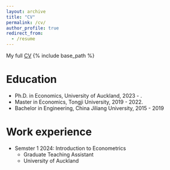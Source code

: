 ```yaml
---
layout: archive
title: "CV"
permalink: /cv/
author_profile: true
redirect_from:
  - /resume
---
```


My full [CV](http://xiuxiu-lin.github.io/files/Xiuiu_lin_CV.pdf)
{% include base_path %}

Education
======
* Ph.D. in Economics, University of Auckland, 2023 - .
* Master in Economics, Tongji University, 2019 - 2022.
* Bachelor in Engineering, China Jiliang University, 2015 - 2019

Work experience
======
* Semster 1 2024: Introduction to Econometrics
  * Graduate Teaching Assistant
  * University of Auckland

  
